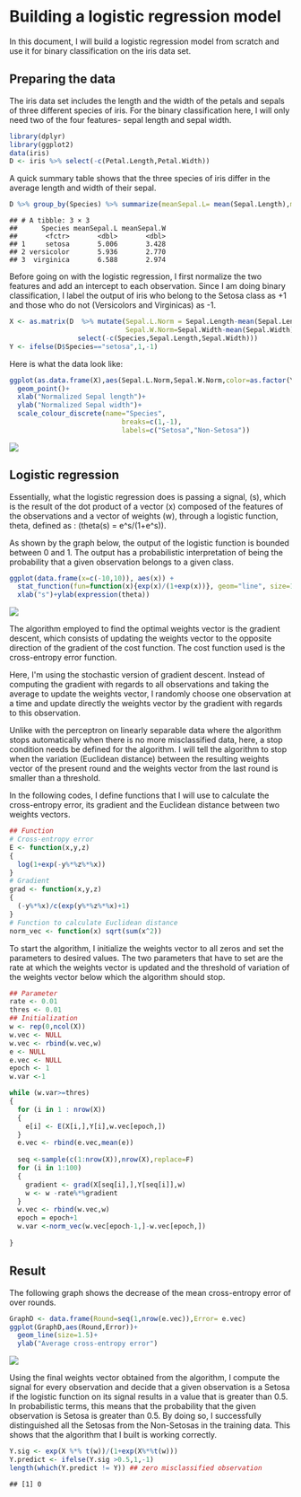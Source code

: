 Building a logistic regression model
================

In this document, I will build a logistic regression model from scratch and use it for binary classification on the iris data set.

Preparing the data
------------------

The iris data set includes the length and the width of the petals and sepals of three different species of iris. For the binary classification here, I will only need two of the four features- sepal length and sepal width.

``` r
library(dplyr)
library(ggplot2)
data(iris)
D <- iris %>% select(-c(Petal.Length,Petal.Width))
```

A quick summary table shows that the three species of iris differ in the average length and width of their sepal.

``` r
D %>% group_by(Species) %>% summarize(meanSepal.L= mean(Sepal.Length),meanSepal.W= mean(Sepal.Width))
```

    ## # A tibble: 3 × 3
    ##      Species meanSepal.L meanSepal.W
    ##       <fctr>       <dbl>       <dbl>
    ## 1     setosa       5.006       3.428
    ## 2 versicolor       5.936       2.770
    ## 3  virginica       6.588       2.974

Before going on with the logistic regression, I first normalize the two features and add an intercept to each observation. Since I am doing binary classification, I label the output of iris who belong to the Setosa class as +1 and those who do not (Versicolors and Virginicas) as -1.

``` r
X <- as.matrix(D  %>% mutate(Sepal.L.Norm = Sepal.Length-mean(Sepal.Length),
                             Sepal.W.Norm=Sepal.Width-mean(Sepal.Width),intercept=1)%>%
                 select(-c(Species,Sepal.Length,Sepal.Width))) 
Y <- ifelse(D$Species=="setosa",1,-1)
```

Here is what the data look like:

``` r
ggplot(as.data.frame(X),aes(Sepal.L.Norm,Sepal.W.Norm,color=as.factor(Y)))+
  geom_point()+ 
  xlab("Normalized Sepal length")+
  ylab("Normalized Sepal width")+
  scale_colour_discrete(name="Species",
                            breaks=c(1,-1),
                            labels=c("Setosa","Non-Setosa")) 
```

![](logistic_regression_iris_files/figure-markdown_github/unnamed-chunk-4-1.png)

Logistic regression
-------------------

Essentially, what the logistic regression does is passing a signal, \(s\), which is the result of the dot product of a vector \(x\) composed of the features of the observations and a vector of weights \(w\), through a logistic function, theta, defined as : \(theta(s) = e^s/(1+e^s)\).

As shown by the graph below, the output of the logistic function is bounded between 0 and 1. The output has a probabilistic interpretation of being the probability that a given observation belongs to a given class.

``` r
ggplot(data.frame(x=c(-10,10)), aes(x)) +
  stat_function(fun=function(x){exp(x)/(1+exp(x))}, geom="line", size=1.5)+
  xlab("s")+ylab(expression(theta))
```

![](logistic_regression_iris_files/figure-markdown_github/unnamed-chunk-5-1.png)

The algorithm employed to find the optimal weights vector is the gradient descent, which consists of updating the weights vector to the opposite direction of the gradient of the cost function. The cost function used is the cross-entropy error function.

Here, I'm using the stochastic version of gradient descent. Instead of computing the gradient with regards to all observations and taking the average to update the weights vector, I randomly choose one observation at a time and update directly the weights vector by the gradient with regards to this observation.

Unlike with the perceptron on linearly separable data where the algorithm stops automatically when there is no more misclassified data, here, a stop condition needs be defined for the algorithm. I will tell the algorithm to stop when the variation (Euclidean distance) between the resulting weights vector of the present round and the weights vector from the last round is smaller than a threshold.

In the following codes, I define functions that I will use to calculate the cross-entropy error, its gradient and the Euclidean distance between two weights vectors.

``` r
## Function
# Cross-entropy error
E <- function(x,y,z) 
{
  log(1+exp(-y%*%z%*%x))
}
# Gradient 
grad <- function(x,y,z)
{
  (-y%*%x)/c(exp(y%*%z%*%x)+1)
}
# Function to calculate Euclidean distance
norm_vec <- function(x) sqrt(sum(x^2))
```

To start the algorithm, I initialize the weights vector to all zeros and set the parameters to desired values. The two parameters that have to set are the rate at which the weights vector is updated and the threshold of variation of the weights vector below which the algorithm should stop.

``` r
## Parameter
rate <- 0.01
thres <- 0.01
## Initialization
w <- rep(0,ncol(X))
w.vec <- NULL
w.vec <- rbind(w.vec,w)
e <- NULL
e.vec <- NULL
epoch <- 1
w.var <-1 

while (w.var>=thres)
{
  for (i in 1 : nrow(X))
  {
    e[i] <- E(X[i,],Y[i],w.vec[epoch,])
  }
  e.vec <- rbind(e.vec,mean(e))
  
  seq <-sample(c(1:nrow(X)),nrow(X),replace=F)
  for (i in 1:100) 
  {
    gradient <- grad(X[seq[i],],Y[seq[i]],w)
    w <- w -rate%*%gradient
  }
  w.vec <- rbind(w.vec,w)
  epoch = epoch+1
  w.var <-norm_vec(w.vec[epoch-1,]-w.vec[epoch,])
  
}
```

Result
------

The following graph shows the decrease of the mean cross-entropy error of over rounds.

``` r
GraphD <- data.frame(Round=seq(1,nrow(e.vec)),Error= e.vec)
ggplot(GraphD,aes(Round,Error))+
  geom_line(size=1.5)+
  ylab("Average cross-entropy error")
```

![](logistic_regression_iris_files/figure-markdown_github/unnamed-chunk-8-1.png)

Using the final weights vector obtained from the algorithm, I compute the signal for every observation and decide that a given observation is a Setosa if the logistic function on its signal results in a value that is greater than 0.5. In probabilistic terms, this means that the probability that the given observation is Setosa is greater than 0.5. By doing so, I successfully distinguished all the Setosas from the Non-Setosas in the training data. This shows that the algorithm that I built is working correctly.

``` r
Y.sig <- exp(X %*% t(w))/(1+exp(X%*%t(w)))
Y.predict <- ifelse(Y.sig >0.5,1,-1)
length(which(Y.predict != Y)) ## zero misclassified observation
```

    ## [1] 0
